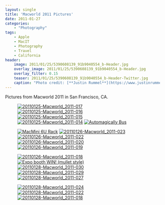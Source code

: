 ```yaml
---
layout: single
title: 'Macworld 2011 Pictures'
date: 2011-01-27
categories:
    - "Photography"
tags:
    - Apple
    - MacIT
    - Photography
    - Travel
    - California
header:
    image: 2011/01/25/5390608139_91b9040554_b-Header.jpg
    overlay_image: 2011/01/25/5390608139_91b9040554_b-Header.jpg
    overlay_filter: 0.15
    teaser: 2011/01/25/5390608139_91b9040554_b-Header-Twitter.jpg 		# Shrink image to 575 width
    caption: "Photo credit: [**Justin Rummel**](https://www.justinrummel.com)"
---
```

Pictures from Macworld 2011 in San Francisco, CA.

<figure class="fifth">
<a href="https://www.flickr.com/photos/justinrummel/5390607461/"><img src="https://farm6.static.flickr.com/5011/5390607461_9e4627e92a_q.jpg" title="20110125-Macworld_2011-017" /></a>
<a href="https://www.flickr.com/photos/justinrummel/5390608139/"><img src="https://farm6.static.flickr.com/5015/5390608139_91b9040554_q.jpg" title="20110125-Macworld_2011-016" /></a>
<a href="https://www.flickr.com/photos/justinrummel/5391216010/"><img src="https://farm6.static.flickr.com/5136/5391216010_2a27ea731b_q.jpg" title="20110125-Macworld_2011-015" /></a>
<a href="https://www.flickr.com/photos/justinrummel/5391216510/"><img src="https://farm6.static.flickr.com/5054/5391216510_c5fed8fdbf_q.jpg" title="20110125-Macworld_2011-014" /></a>
<a href="https://www.flickr.com/photos/justinrummel/5394248805/"><img src="https://farm6.static.flickr.com/5220/5394248805_f4ab9a28a7_q.jpg" title="Automagically Bus" /></a>
</figure>
<figure class="fifth">
<a href="https://www.flickr.com/photos/justinrummel/5394250831/"><img src="https://farm6.static.flickr.com/5180/5394250831_6432094020_q.jpg" title="MacMini 6U Rack" /></a>
<a href="https://www.flickr.com/photos/justinrummel/5396102698/"><img src="https://farm6.static.flickr.com/5251/5396102698_31e2fcf2ab_q.jpg" title="20110126-Macworld_2011-023" /></a>
<a href="https://www.flickr.com/photos/justinrummel/5395505937/"><img src="https://farm6.static.flickr.com/5175/5395505937_085bddb14d_q.jpg" title="20110126-Macworld_2011-022" /></a>
<a href="https://www.flickr.com/photos/justinrummel/5395506437/"><img src="https://farm6.static.flickr.com/5097/5395506437_2443a9128a_q.jpg" title="20110126-Macworld_2011-020" /></a>
<a href="https://www.flickr.com/photos/justinrummel/5396104494/"><img src="https://farm6.static.flickr.com/5095/5396104494_1ee1e86e9d_q.jpg" title="20110126-Macworld_2011-019" /></a>
</figure>
<figure class="fifth">
<a href="https://www.flickr.com/photos/justinrummel/5395507443/"><img src="https://farm6.static.flickr.com/5058/5395507443_8449eba0ed_q.jpg" title="20110126-Macworld_2011-018" /></a>
<a href="https://www.flickr.com/photos/justinrummel/5397143542/"><img src="https://farm6.static.flickr.com/5016/5397143542_491f49929c_q.jpg" title="Expo booth WIN!  (mullet style)" /></a>
<a href="https://www.flickr.com/photos/justinrummel/5405874197/"><img src="https://farm6.static.flickr.com/5096/5405874197_c507bec93a_q.jpg" title="20110128-Macworld_2011-030" /></a>
<a href="https://www.flickr.com/photos/justinrummel/5406481252/"><img src="https://farm6.static.flickr.com/5295/5406481252_bec33ee39c_q.jpg" title="20110128-Macworld_2011-029" /></a>
<a href="https://www.flickr.com/photos/justinrummel/5405874925/"><img src="https://farm6.static.flickr.com/5291/5405874925_af768d3df1_q.jpg" title="20110128-Macworld_2011-027" /></a>
</figure>
<figure class="fifth">
<a href="https://www.flickr.com/photos/justinrummel/5406481928/"><img src="https://farm6.static.flickr.com/5216/5406481928_7b78a134c7_q.jpg" title="20110128-Macworld_2011-024" /></a>
<a href="https://www.flickr.com/photos/justinrummel/5405875659/"><img src="https://farm6.static.flickr.com/5053/5405875659_9f2d623389_q.jpg" title="20110128-Macworld_2011-022" /></a>
<a href="https://www.flickr.com/photos/justinrummel/5406482652/"><img src="https://farm6.static.flickr.com/5058/5406482652_83b4faed5d_q.jpg" title="20110128-Macworld_2011-018" /></a>
</figure>
